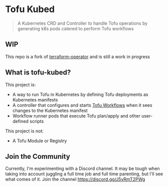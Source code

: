 # Tofu Kubed

> A Kubernetes CRD and Controller to handle Tofu operations by generating k8s pods catered to perform Tofu workflows


## WIP

This repo is a fork of [terraform-operator](https://github.com/galleybytes/terraform-operator) and is still a work in progress

## What is tofu-kubed?

This project is:

- A way to run Tofu in Kubernetes by defining Tofu deployments as Kubernetes manifests
- A controller that configures and starts [Tofu Workflows](http://tf.galleybytes.com/docs/architecture/workflow/) when it sees changes to the Kubernetes manifest
- Workflow runner pods that execute Tofu plan/apply and other user-defined scripts

This project is not:

- A Tofu Module or Registry


## Join the Community

Currently, I'm experimenting with a Discord channel. It may be tough when taking into account juggling a full time job and full time parenting, but I'll see what comes of it. Join the channel https://discord.gg/J5vRmT2PWg


